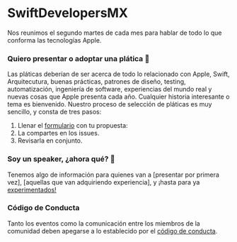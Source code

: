 # SwiftDevelopersMX

Nos reunimos el segundo martes de cada mes para hablar de todo lo que conforma las tecnologías Apple.

### Quiero presentar o adoptar una plática 📖

Las pláticas deberían de ser acerca de todo lo relacionado con Apple, Swift, Arquitecutura, buenas prácticas, patrones de diseño, testing, automatización, ingeniería de software, experiencias del mundo real y nuevas cosas que Apple presenta cada año. Cualquier historia interesante o tema es bienvenido. Nuestro proceso de selección de pláticas es muy sencillo, y consta de tres pasos:

1) Llenar el [formulario](#) con tu propuesta:
2) La compartes en los issues.
3) Revisarla en conjunto.

### Soy un speaker, ¿ahora qué? 📖

Tenemos algo de información para quienes van a [presentar por primera vez], [aquellas que van adquiriendo experiencia], y ¡hasta para ya [experimentados!](#)

### Código de Conducta

Tanto los eventos como la comunicación entre los miembros de la comunidad deben apegarse a lo establecido por el [código de conducta](#).